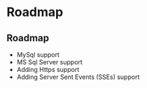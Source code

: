 # Roadmap

## Roadmap

* MySql support
* MS Sql Server support
* Adding Https support
* Adding Server Sent Events \(SSEs\) support



